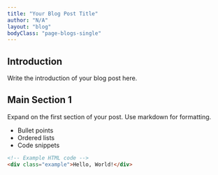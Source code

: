 ```yaml
---
title: "Your Blog Post Title"
author: "N/A"
layout: "blog"
bodyClass: "page-blogs-single"
---
```


## Introduction

Write the introduction of your blog post here.

## Main Section 1

Expand on the first section of your post. Use markdown for formatting.

- Bullet points
- Ordered lists
- Code snippets

```html
<!-- Example HTML code -->
<div class="example">Hello, World!</div>
